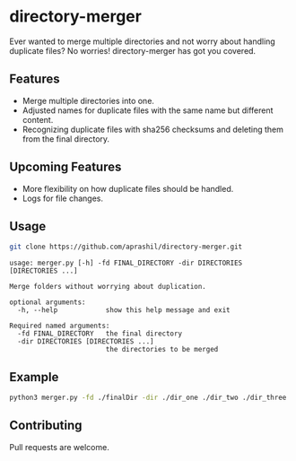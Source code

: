 # directory-merger
Ever wanted to merge multiple directories and not worry about handling duplicate files? No worries! directory-merger has got you covered.


## Features
- Merge multiple directories into one.
- Adjusted names for duplicate files with the same name but different content.
- Recognizing duplicate files with sha256 checksums and deleting them from the final directory.

## Upcoming Features
- More flexibility on how duplicate files should be handled.
- Logs for file changes.


## Usage
```bash
git clone https://github.com/aprashil/directory-merger.git
```

```
usage: merger.py [-h] -fd FINAL_DIRECTORY -dir DIRECTORIES [DIRECTORIES ...]

Merge folders without worrying about duplication.

optional arguments:
  -h, --help            show this help message and exit

Required named arguments:
  -fd FINAL_DIRECTORY   the final directory
  -dir DIRECTORIES [DIRECTORIES ...]
                        the directories to be merged
```

## Example
```bash
python3 merger.py -fd ./finalDir -dir ./dir_one ./dir_two ./dir_three
```

## Contributing
Pull requests are welcome.
